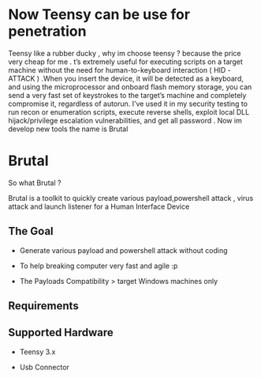 
# Now Teensy can be use for penetration 
Teensy like a rubber ducky , why im choose teensy ? because the price very cheap for me . t’s extremely useful for executing scripts on a target machine without the need for human-to-keyboard interaction ( HID -ATTACK ) .When you insert the device, it will be detected as a keyboard, and using the microprocessor and onboard flash memory storage, you can send a very fast set of keystrokes to the target’s machine and completely compromise it, regardless of autorun. I’ve used it in my security testing to run recon or enumeration scripts, execute reverse shells, exploit local DLL hijack/privilege escalation vulnerabilities, and get all password . 
Now im develop new tools the name is  Brutal 

# Brutal


So what Brutal ?

Brutal is a toolkit to quickly create various payload,powershell attack , virus attack and launch listener for a Human Interface Device

## The Goal 

- Generate  various payload and powershell attack without coding 

- To help breaking computer very fast and agile :p

- The Payloads Compatibility > target Windows machines only


## Requirements



## Supported Hardware

- Teensy 3.x

- Usb Connector 



 

